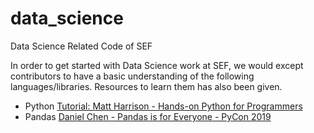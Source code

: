 # data_science
Data Science Related Code of SEF

In order to get started with Data Science work at SEF, we would except contributors to have a basic understanding of the following languages/libraries. Resources to learn them has also been given.

* Python 
  [Tutorial: Matt Harrison - Hands-on Python for Programmers](https://youtu.be/fuJcSNUMrW0)
* Pandas
[Daniel Chen - Pandas is for Everyone - PyCon 2019](https://youtu.be/3qDhDXNRgHE)
